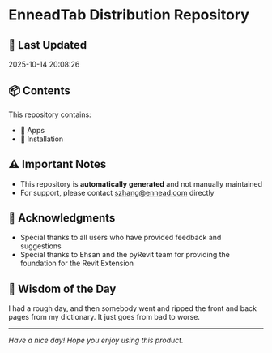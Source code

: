 # EnneadTab Distribution Repository

## 📅 Last Updated
2025-10-14 20:08:26



## 📦 Contents
This repository contains:
- 📂 Apps
- 📂 Installation

## ⚠️ Important Notes
- This repository is **automatically generated** and not manually maintained
- For support, please contact szhang@ennead.com directly

## 🙏 Acknowledgments
- Special thanks to all users who have provided feedback and suggestions
- Special thanks to Ehsan and the pyRevit team for providing the foundation for the Revit Extension

## 💭 Wisdom of the Day
I had a rough day, and then somebody went and ripped the front and back pages from my dictionary. It just goes from bad to worse.

---
*Have a nice day! Hope you enjoy using this product.*
